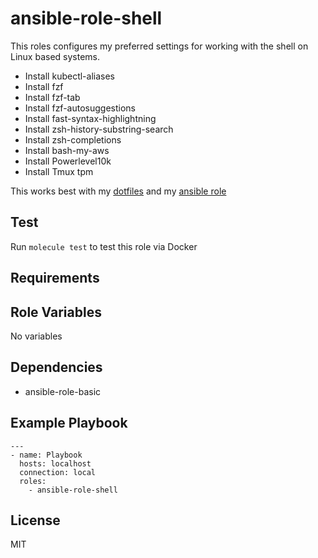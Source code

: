 # ansible-role-shell

This roles configures my preferred settings for working with the shell on Linux based systems.

- Install kubectl-aliases
- Install fzf
- Install fzf-tab
- Install fzf-autosuggestions
- Install fast-syntax-highlightning
- Install zsh-history-substring-search
- Install zsh-completions
- Install bash-my-aws
- Install Powerlevel10k
- Install Tmux tpm

This works best with my [dotfiles](https://github.com/Allaman/dotfiles) and my [ansible role](https://github.com/Allaman/ansible-role-dotfiles)

## Test

Run `molecule test` to test this role via Docker

## Requirements

## Role Variables

No variables

## Dependencies

- ansible-role-basic

## Example Playbook

```
---
- name: Playbook
  hosts: localhost
  connection: local
  roles:
    - ansible-role-shell
```

## License

MIT
